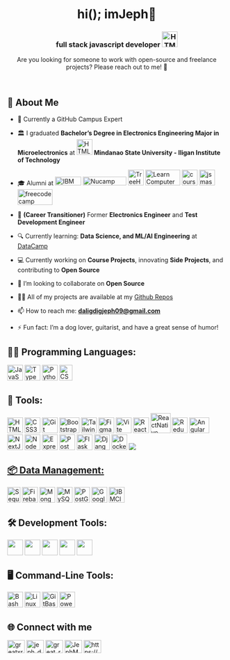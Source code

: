 <h1 align="center">hi(); imJeph👋</h1>
<h3 align="center">full stack javascript developer <a target="_blank" rel="noreferrer"><img src="https://media.tenor.com/Vamd6ClPOPUAAAAi/agenturleben-hannover.gif" width="36" height="36" alt="HTML5" /></a></h3>
<p align="center">Are you looking for someone to work with open-source and freelance projects? Please reach out to me! 🤝</p>
<br/>

## 💼 About Me

- 🚩 Currently a GitHub Campus Expert
  
- 🏛️ I graduated **Bachelor’s Degree in Electronics Engineering Major in Microelectronics** at <a target="_blank" rel="noreferrer"><img src="https://www.msuiit.edu.ph/assets/img/seal-02.png" width="36" height="36" alt="HTML5" /></a> **Mindanao State University - Iligan Institute of Technology**
  
- 🎓 Alumni at <a target="_blank" rel="noreferrer" href="https://www.ibm.com/us-en"><img src="https://upload.wikimedia.org/wikipedia/commons/thumb/5/51/IBM_logo.svg/1024px-IBM_logo.svg.png" width="60" height="20" alt="IBM Logo" /></a>  <a target="_blank" rel="noreferrer" href="https://www.nucamp.co/">
  <img src="https://www.nucamp.co/assets/imgs/nucamp-logotype-only-color-vector.svg" width="100" height="20" alt="Nucamp Logo" /></a>  <a target="_blank" rel="noreferrer" href="https://teamtreehouse.com/">
  <img src="https://ecs-static.teamtreehouse.com/assets/logo-232a207b24bcb8ab1fba7c1d85467f71d7b2d010d427c859987ed641706f45d9.png" width="36" height="36" alt="TreeHouse Logo" /></a>  <a target="_blank" rel="noreferrer" href="https://learncomputertoday.net/">
  <img src="https://learncomputertoday.net/wp-content/uploads/2023/09/Logo-with-tradamark.png.webp" width="80" height="36" alt="Learn Computer Today Philippines Logo" /></a>
  <img src="https://cdn.icon-icons.com/icons2/2699/PNG/512/coursera_logo_icon_169326.png" width="36" height="36" alt="coursera" /></a>
  <img src="https://www.jsmastery.pro/assets/general/icons/favicon-32x32.png" width="36" height="36" alt="jsmastery" /></a>
  <img src="https://vectorlogoseek.com/wp-content/uploads/2019/04/freecodecamp-vector-logo.png" width="80" height="36" alt="freecodecamp" /></a>

- 👔 **(Career Transitioner)** Former **Electronics Engineer** and **Test Development Engineer**
   
- 🔍 Currently learning: **Data Science, and ML/AI Engineering** at [DataCamp](https://www.datacamp.com/)
  
- 💻 Currently working on **Course Projects**, innovating **Side Projects**, and contributing to **Open Source**

- 👯 I’m looking to collaborate on **Open Source**

<!-- - 🤝 I’m looking for help with **Java, C#, ASP.NET and Data Science & AI/ML Engineering** -->

- 👨‍💻 All of my projects are available at my [Github Repos](https://github.com/greatxrider?tab=repositories)

- 📫 How to reach me: **daligdigjeph09@gmail.com**

- ⚡ Fun fact: I’m a dog lover, guitarist, and have a great sense of humor!

## 🧑‍💻 Programming Languages:
<p align="left">
    <a target="_blank" rel="noreferrer"><img src="https://raw.githubusercontent.com/danielcranney/readme-generator/main/public/icons/skills/javascript-colored.svg" width="36" height="36" alt="JavaScript" /></a>
    <a target="_blank" rel="noreferrer"><img src="https://raw.githubusercontent.com/danielcranney/readme-generator/main/public/icons/skills/typescript-colored.svg" width="36" height="36" alt="TypeScript" /></a>
    <a target="_blank" rel="noreferrer"><img src="https://raw.githubusercontent.com/danielcranney/readme-generator/main/public/icons/skills/python-colored.svg" width="36" height="36" alt="Python" /></a>
    <a target="_blank" rel="noreferrer"><img src="https://static-00.iconduck.com/assets.00/c-sharp-c-icon-1822x2048-wuf3ijab.png" width="30" height="36" alt="CSharp" /></a>
</p>

## 🧰 Tools:
<p align="left">
    <a target="_blank" rel="noreferrer"><img src="https://raw.githubusercontent.com/danielcranney/readme-generator/main/public/icons/skills/html5-colored.svg" width="36" height="36" alt="HTML5" /></a>
    <a target="_blank" rel="noreferrer"><img src="https://raw.githubusercontent.com/danielcranney/readme-generator/main/public/icons/skills/css3-colored.svg" width="36" height="36" alt="CSS3" /></a>
    <a target="_blank" rel="noreferrer"><img src="https://raw.githubusercontent.com/danielcranney/readme-generator/main/public/icons/skills/git-colored.svg" width="36" height="36" alt="Git" /></a>
    <a target="_blank" rel="noreferrer"><img src="https://upload.wikimedia.org/wikipedia/commons/b/b2/Bootstrap_logo.svg" width="46" height="36" alt="Bootstrap" /></a>
    <a target="_blank" rel="noreferrer"><img src="https://raw.githubusercontent.com/danielcranney/readme-generator/main/public/icons/skills/tailwindcss-colored.svg" width="36" height="36" alt="TailwindCSS" /></a>
    <a target="_blank" rel="noreferrer"><img src="https://upload.wikimedia.org/wikipedia/commons/3/33/Figma-logo.svg" width="36" height="36" alt="Figma" /></a>
    <a target="_blank" rel="noreferrer"><img src="https://raw.githubusercontent.com/danielcranney/readme-generator/main/public/icons/skills/vite-colored.svg" width="36" height="36" alt="Vite" /></a>
    <a target="_blank" rel="noreferrer"><img src="https://raw.githubusercontent.com/danielcranney/readme-generator/main/public/icons/skills/react-colored.svg" width="36" height="36" alt="React" /></a>
    <a target="_blank" rel="noreferrer"><img src="https://cdn.worldvectorlogo.com/logos/react-native-1.svg" width="46" height="46" alt="ReactNative" /></a>
    <a target="_blank" rel="noreferrer"><img src="https://raw.githubusercontent.com/danielcranney/readme-generator/main/public/icons/skills/redux-colored.svg" width="36" height="36" alt="Redux" /></a>
    <a target="_blank" rel="noreferrer"><img src="https://upload.wikimedia.org/wikipedia/commons/c/cf/Angular_full_color_logo.svg" width="46" height="36" alt="Angular" /></a>
    <a target="_blank" rel="noreferrer"><img src="https://raw.githubusercontent.com/danielcranney/readme-generator/main/public/icons/skills/nextjs-colored-dark.svg" width="36" height="36" alt="NextJs" /></a>
    <a target="_blank" rel="noreferrer"><img src="https://raw.githubusercontent.com/danielcranney/readme-generator/main/public/icons/skills/nodejs-colored.svg" width="36" height="36" alt="NodeJS" /></a>
    <a target="_blank" rel="noreferrer"><img src="https://raw.githubusercontent.com/danielcranney/readme-generator/main/public/icons/skills/express-colored-dark.svg" width="36" height="36" alt="Express" /></a>
    <a target="_blank" rel="noreferrer"><img src="https://cdn.worldvectorlogo.com/logos/postman.svg" width="36" height="36" alt="Postman" /></a>
    <a target="_blank" rel="noreferrer"><img src="https://raw.githubusercontent.com/danielcranney/readme-generator/main/public/icons/skills/flask-colored-dark.svg" width="36" height="36" alt="Flask" /></a>
    <a target="_blank" rel="noreferrer"><img src="https://svgl.app/library/django.svg" width="36" height="36" alt="Django" /></a>
    <a target="_blank" rel="noreferrer"><img src="https://www.svgrepo.com/show/448221/docker.svg" width="36" height="36" alt="Docker" /></a>
    <a href="https://github.com"><img src="https://img.shields.io/badge/github-%23121011.svg?style=for-the-badge&logo=github&logoColor=white"/>
</p>

## 📦 Data Management:
<p>
    <a target="_blank" rel="noreferrer"><img src="https://cdn.freebiesupply.com/logos/large/2x/sequelize-logo-png-transparent.png" width="30" height="36" alt="Sequelize" /></a>
    <a target="_blank" rel="noreferrer"><img src="https://www.svgrepo.com/show/353735/firebase.svg" width="36" height="36" alt="Firebase" /></a>
    <a target="_blank" rel="noreferrer"><img src="https://raw.githubusercontent.com/danielcranney/readme-generator/main/public/icons/skills/mongodb-colored.svg" width="36" height="36" alt="MongoDB" /></a>
    <a target="_blank" rel="noreferrer"><img src="https://raw.githubusercontent.com/danielcranney/readme-generator/main/public/icons/skills/mysql-colored.svg" width="36" height="36" alt="MySQL" /></a>
    <a target="_blank" rel="noreferrer"><img src="https://www.vectorlogo.zone/logos/postgresql/postgresql-icon.svg" width="36" height="36" alt="PostGreSQL" /></a>
    <a target="_blank" rel="noreferrer"><img src="https://www.svgrepo.com/show/448223/gcp.svg" width="36" height="36" alt="Google cloud" /></a>
    <a target="_blank" rel="noreferrer"><img src="https://cdn.icon-icons.com/icons2/2699/PNG/512/ibm_cloud_logo_icon_169019.png" width="36" height="36" alt="IBMCloud" /></a>
</p>

## 🛠️ Development Tools:
<p>
  <a href="https://code.visualstudio.com/"><img width="36" height="36" src="https://cdn.freebiesupply.com/logos/large/2x/visual-studio-code-logo-png-transparent.png"/></a>
  <a href="https://visualstudio.microsoft.com/"><img width="36" height="36" src="https://upload.wikimedia.org/wikipedia/commons/thumb/2/2c/Visual_Studio_Icon_2022.svg/1200px-Visual_Studio_Icon_2022.svg.png"/></a>
  <a href="https://www.jetbrains.com/webstorm/"><img width="36" height="36" src="https://upload.wikimedia.org/wikipedia/commons/thumb/c/c0/WebStorm_Icon.svg/512px-WebStorm_Icon.svg.png?20210315203338"/></a>
  <a href="https://www.jetbrains.com/pycharm/"><img width="36" height="36" src="https://upload.wikimedia.org/wikipedia/commons/thumb/1/1d/PyCharm_Icon.svg/512px-PyCharm_Icon.svg.png"/></a>
  <a href="https://developer.android.com/studio"><img width="36" height="36" src="https://uxwing.com/wp-content/themes/uxwing/download/brands-and-social-media/android-studio-icon.png"/></a>
</p>

## 🖥️ Command-Line Tools:
<p>
  <a target="_blank" rel="noreferrer"><img src="https://cdn.worldvectorlogo.com/logos/bash-2.svg" width="36" height="36" alt="Bash"/></a>
  <a target="_blank" rel="noreferrer"><img src="https://www.svgrepo.com/show/452054/linux.svg" width="36" height="36" alt="Linux" /></a>
  <a target="_blank" rel="noreferrer"><img src="https://cdn.worldvectorlogo.com/logos/git-bash.svg" width="36" height="36" alt="GitBash" /></a>
  <a target="_blank" rel="noreferrer"><img src="https://cdn.worldvectorlogo.com/logos/powershell.svg" width="36" height="36" alt="Powershell" /></a>
</p>

## 🌐 Connect with me
<p align="left">
  <a href="https://codepen.io/greatxrider" target="blank"><img align="center" src="https://raw.githubusercontent.com/rahuldkjain/github-profile-readme-generator/master/src/images/icons/Social/codepen.svg" alt="greatxrider" height="30" width="40" /></a>
  <a href="https://twitter.com/mrjephdev" target="blank"><img align="center" src="https://raw.githubusercontent.com/rahuldkjain/github-profile-readme-generator/master/src/images/icons/Social/twitter.svg" alt="jeph_daligdig" height="30" width="40" /></a>
  <a href="https://www.instagram.com/mrjephdev/" target="blank"><img align="center" src="https://raw.githubusercontent.com/rahuldkjain/github-profile-readme-generator/master/src/images/icons/Social/instagram.svg" alt="great_rider" height="30" width="40" /></a>
  <a href="https://www.linkedin.com/in/jephmari/" target="blank"><img align="center" src="https://raw.githubusercontent.com/rahuldkjain/github-profile-readme-generator/master/src/images/icons/Social/linked-in-alt.svg" alt="JephMariDaligdig" height="30" width="40" /></a>
  <a href="https://stackoverflow.com/users/21569052/jeph-mari" target="blank"><img align="center" src="https://raw.githubusercontent.com/rahuldkjain/github-profile-readme-generator/master/src/images/icons/Social/stack-overflow.svg" alt="https://stackoverflow.com/users/14479352/ginoong-flores"   height="30" width="40" /></a>
</p>
